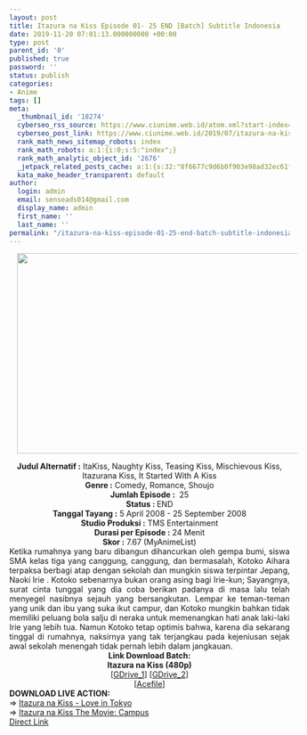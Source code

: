 ```yaml
---
layout: post
title: Itazura na Kiss Episode 01- 25 END [Batch] Subtitle Indonesia
date: 2019-11-20 07:01:13.000000000 +00:00
type: post
parent_id: '0'
published: true
password: ''
status: publish
categories:
- Anime
tags: []
meta:
  _thumbnail_id: '18274'
  cyberseo_rss_source: https://www.ciunime.web.id/atom.xml?start-index=1801&max-results=150
  cyberseo_post_link: https://www.ciunime.web.id/2019/07/itazura-na-kiss-episode-01-25-end-batch.html
  rank_math_news_sitemap_robots: index
  rank_math_robots: a:1:{i:0;s:5:"index";}
  rank_math_analytic_object_id: '2676'
  _jetpack_related_posts_cache: a:1:{s:32:"8f6677c9d6b0f903e98ad32ec61f8deb";a:2:{s:7:"expires";i:1652857475;s:7:"payload";a:0:{}}}
  kata_make_header_transparent: default
author:
  login: admin
  email: senseads014@gmail.com
  display_name: admin
  first_name: ''
  last_name: ''
permalink: "/itazura-na-kiss-episode-01-25-end-batch-subtitle-indonesia/"
---
```

<div class="separator" style="clear: both; text-align: center;"><a href="https://1.bp.blogspot.com/-GCacNrPrbS8/XR4jilL8PRI/AAAAAAAAa8I/1kb-ntQ76Tc8UicmAag2WoAr69W72BYugCLcBGAs/s1600/Itazura%2Bna%2BKiss.jpg" imageanchor="1" style="margin-left: 1em; margin-right: 1em;"><img border="0" data-original-height="720" data-original-width="1280" height="360" src="{{ site.baseurl }}/assets/2019/11/Itazura%2Bna%2BKiss.jpg" width="640" /></a></div>
<p>
<div style="text-align: center;"><b>Judul</b><b><b> Alternatif</b> :</b> ItaKiss, Naughty Kiss, Teasing Kiss, Mischievous Kiss, Itazurana Kiss, It Started With A Kiss</div>
<div style="text-align: center;"><b><b>Genre :</b></b> Comedy, Romance, Shoujo</div>
<div style="text-align: center;"><b>Jumlah Episode :</b>&nbsp; 25<br /><b>Status :&nbsp;</b>END<br /><b>Tanggal Tayang :</b> 5 April 2008 - 25 September 2008<br /><b>Studio Produksi :</b> TMS Entertainment<br /><b>Durasi per Episode :</b> 24 Menit</div>
<div style="text-align: center;"><b>Skor :</b> 7.67 (MyAnimeList)</div>
<div style="text-align: center;"></div>
<div style="text-align: justify;">Ketika rumahnya yang baru dibangun dihancurkan oleh gempa bumi, siswa SMA kelas tiga yang canggung, canggung, dan bermasalah, Kotoko Aihara terpaksa berbagi atap dengan sekolah dan mungkin siswa terpintar Jepang, Naoki Irie . Kotoko sebenarnya bukan orang asing bagi Irie-kun; Sayangnya, surat cinta tunggal yang dia coba berikan padanya di masa lalu telah menyegel nasibnya sejauh yang bersangkutan. Lempar ke teman-teman yang unik dan ibu yang suka ikut campur, dan Kotoko mungkin bahkan tidak memiliki peluang bola salju di neraka untuk memenangkan hati anak laki-laki Irie yang lebih tua. Namun Kotoko tetap optimis bahwa, karena dia sekarang tinggal di rumahnya, naksirnya yang tak terjangkau pada kejeniusan sejak awal sekolah menengah tidak pernah lebih dalam jangkauan.</div>
<div style="text-align: justify;"></div>
<div style="text-align: justify;"></div>
<div style="text-align: center;"><b>Link Download Batch:</b></div>
<div style="text-align: center;"><b>Itazura na Kiss (480p)</b></div>
<div style="text-align: center;">[<a href="https://drive.google.com/uc?id=1CQFU1t-RE7-2sGqBs9nI57jBzFn8dA4l" target="_blank" rel="noopener">GDrive_1</a>] [<a href="https://drive.google.com/uc?id=1GSgIdJjYYfUv1ZXlW47fiGeh1V6XeNK5" target="_blank" rel="noopener">GDrive_2</a>]<br />[<a href="https://acefile.co/f/11318489/kusonime-itazura-na-kiss-rar" target="_blank" rel="noopener">Acefile</a>]
<div style="text-align: left;"></div>
<div style="text-align: left;"></div>
<div style="text-align: left;"><b>DOWNLOAD LIVE ACTION:</b></div>
<div style="text-align: left;"></div>
<div style="text-align: left;">=&gt;&nbsp;<a href="https://www.ciunime.web.id/2019/11/itazura-na-kiss-love-in-tokyo-episode.html" target="_blank" rel="noopener">Itazura na Kiss - Love in Tokyo</a></div>
<div style="text-align: left;">=&gt;&nbsp;<a href="https://www.ciunime.web.id/2019/11/itazurana-kiss-movie-campus-movie.html" target="_blank" rel="noopener">Itazura na Kiss The Movie: Campus</a></div>
<div style="text-align: left;"></div>
</div>
<link rel="stylesheet" href="https://cdnjs.cloudflare.com/ajax/libs/font-awesome/4.7.0/css/font-awesome.min.css" />
<div class="divbtn"> <a href="https://handymansurrender.com/fihup8buzv?key=94550f7ce39444073321dde3b8782f97" class="btn"><i class="fa fa-download"></i> Direct Link</a> </div>
